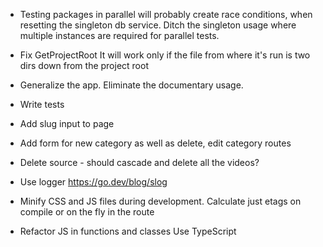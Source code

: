 * Testing packages in parallel will probably
  create race conditions, when resetting the singleton db service.
  Ditch the singleton usage where multiple instances are required
  for parallel tests.

* Fix GetProjectRoot 
  It will work only if the file from where it's run
  is two dirs down from the project root

* Generalize the app.
  Eliminate the documentary usage.

* Write tests
  
* Add slug input to page
* Add form for new category as well as delete, edit category routes
* Delete source - should cascade and delete all the videos?

* Use logger
  https://go.dev/blog/slog

* Minify CSS and JS files during development.
  Calculate just etags on compile or on the fly in the route

* Refactor JS in functions and classes
  Use TypeScript
